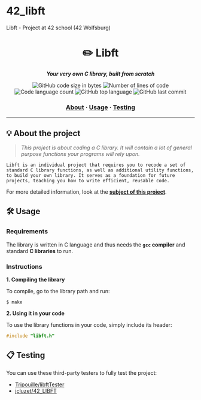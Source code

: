 # 42_libft
Libft - Project at 42 school (42 Wolfsburg)
<h1 align="center">
	✏️ Libft
</h1>

<p align="center">
	<b><i>Your very own C library, built from scratch</i></b><br>
</p>

<p align="center">
	<img alt="GitHub code size in bytes" src="https://img.shields.io/github/languages/code-size/jonona912/42_libft?color=lightblue" />
	<img alt="Number of lines of code" src="https://img.shields.io/tokei/lines/github/jonona912/42_libft/libft?color=critical" />
	<img alt="Code language count" src="https://img.shields.io/github/languages/count/jonona912/42_libft/libft?color=yellow" />
	<img alt="GitHub top language" src="https://img.shields.io/github/languages/top/jonona912/42_libft/libft?color=blue" />
	<img alt="GitHub last commit" src="https://img.shields.io/github/last-commit/jonona912/42_libft/libft?color=green" />
</p>

<h3 align="center">
	<a href="#%EF%B8%8F-about">About</a>
	<span> · </span>
	<a href="#%EF%B8%8F-usage">Usage</a>
	<span> · </span>
	<a href="#-testing">Testing</a>
</h3>

---

## 💡 About the project

> _This project is about coding a C library. It will contain a lot of general purpose functions your programs will rely upon._

	Libft is an individual project that requires you to recode a set of standard C library functions, as well as additional utility functions, to build your own library. It serves as a foundation for future projects, teaching you how to write efficient, reusable code.

For more detailed information, look at the [**subject of this project**](https://github.com/username/42cursus/tree/main/Subject%20PDFs).

## 🛠️ Usage

### Requirements

The library is written in C language and thus needs the **`gcc` compiler** and standard **C libraries** to run.

### Instructions

**1. Compiling the library**

To compile, go to the library path and run:

```shell
$ make
```

**2. Using it in your code**

To use the library functions in your code, simply include its header:

```C
#include "libft.h"
```

## 📋 Testing

You can use these third-party testers to fully test the project:

* [Tripouille/libftTester](https://github.com/Tripouille/libftTester)
* [jcluzet/42_LIBFT](https://github.com/jcluzet/42_LIBFT)
